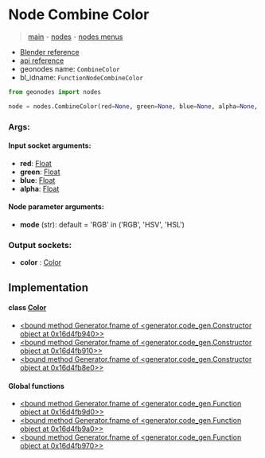 # Node Combine Color

> [main](../structure.md) - [nodes](nodes.md) - [nodes menus](nodes_menus.md)

- [Blender reference](https://docs.blender.org/manual/en/latest/modeling/geometry_nodes/color/combine_color.html)
- [api reference](https://docs.blender.org/api/current/bpy.types.FunctionNodeCombineColor.html)
- geonodes name: `CombineColor`
- bl_idname: `FunctionNodeCombineColor`

```python
from geonodes import nodes

node = nodes.CombineColor(red=None, green=None, blue=None, alpha=None, mode='RGB')
```

### Args:

#### Input socket arguments:

- **red**: [Float](Float.md)
- **green**: [Float](Float.md)
- **blue**: [Float](Float.md)
- **alpha**: [Float](Float.md)

#### Node parameter arguments:

- **mode** (str): default = 'RGB' in ('RGB', 'HSV', 'HSL')

### Output sockets:

- **color** : [Color](Color.md)

## Implementation

#### class [Color](Color.md)

 - [<bound method Generator.fname of <generator.code_gen.Constructor object at 0x16d4fb940>>](Color.md#RGB-classmethod)
 - [<bound method Generator.fname of <generator.code_gen.Constructor object at 0x16d4fb910>>](Color.md#HSV-classmethod)
 - [<bound method Generator.fname of <generator.code_gen.Constructor object at 0x16d4fb8e0>>](Color.md#HSL-classmethod)
#### Global functions

 - [<bound method Generator.fname of <generator.code_gen.Function object at 0x16d4fb9d0>>](function.md#combine_rgb)
 - [<bound method Generator.fname of <generator.code_gen.Function object at 0x16d4fb9a0>>](function.md#combine_hsv)
 - [<bound method Generator.fname of <generator.code_gen.Function object at 0x16d4fb970>>](function.md#combine_hsl)
